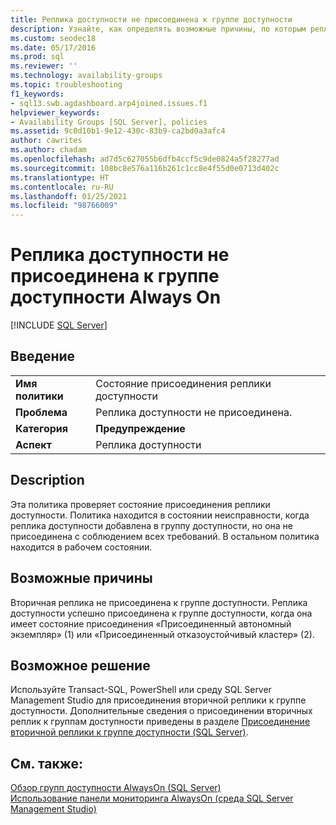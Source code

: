 ```yaml
---
title: Реплика доступности не присоединена к группе доступности
description: Узнайте, как определять возможные причины, по которым реплика доступности может быть не присоединена к группе доступности Always On.
ms.custom: seodec18
ms.date: 05/17/2016
ms.prod: sql
ms.reviewer: ''
ms.technology: availability-groups
ms.topic: troubleshooting
f1_keywords:
- sql13.swb.agdashboard.arp4joined.issues.f1
helpviewer_keywords:
- Availability Groups [SQL Server], policies
ms.assetid: 9c0d10b1-9e12-430c-83b9-ca2bd0a3afc4
author: cawrites
ms.author: chadam
ms.openlocfilehash: ad7d5c627055b6dfb4ccf5c9de0824a5f28277ad
ms.sourcegitcommit: 108bc8e576a116b261c1cc8e4f55d0e0713d402c
ms.translationtype: HT
ms.contentlocale: ru-RU
ms.lasthandoff: 01/25/2021
ms.locfileid: "98766009"
---
```

# <a name="availability-replica-is-not-joined-to-an-always-on-availability-group"></a>Реплика доступности не присоединена к группе доступности Always On
[!INCLUDE [SQL Server](../../../includes/applies-to-version/sqlserver.md)]
    
## <a name="introduction"></a>Введение  
  
|||  
|-|-|  
|**Имя политики**|Состояние присоединения реплики доступности|  
|**Проблема**|Реплика доступности не присоединена.|  
|**Категория**|**Предупреждение**|  
|**Аспект**|Реплика доступности|  
  
## <a name="description"></a>Description  
 Эта политика проверяет состояние присоединения реплики доступности. Политика находится в состоянии неисправности, когда реплика доступности добавлена в группу доступности, но она не присоединена с соблюдением всех требований. В остальном политика находится в рабочем состоянии.  
  
## <a name="possible-causes"></a>Возможные причины  
 Вторичная реплика не присоединена к группе доступности. Реплика доступности успешно присоединена к группе доступности, когда она имеет состояние присоединения «Присоединенный автономный экземпляр» (1) или «Присоединенный отказоустойчивый кластер» (2).  
  
## <a name="possible-solution"></a>Возможное решение  
 Используйте Transact-SQL, PowerShell или среду SQL Server Management Studio для присоединения вторичной реплики к группе доступности. Дополнительные сведения о присоединении вторичных реплик к группам доступности приведены в разделе [Присоединение вторичной реплики к группе доступности (SQL Server)](https://msdn.microsoft.com/library/ff878473\(SQL.110\).aspx).  
  
## <a name="see-also"></a>См. также:  
 [Обзор групп доступности AlwaysOn (SQL Server)](../../../database-engine/availability-groups/windows/overview-of-always-on-availability-groups-sql-server.md)   
 [Использование панели мониторинга AlwaysOn (среда SQL Server Management Studio)](../../../database-engine/availability-groups/windows/use-the-always-on-dashboard-sql-server-management-studio.md)  
  
  
